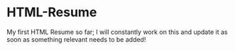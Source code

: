 # HTML-Resume
My first HTML Resume so far; I will constantly work on this and update it as soon as something relevant needs to be added!
